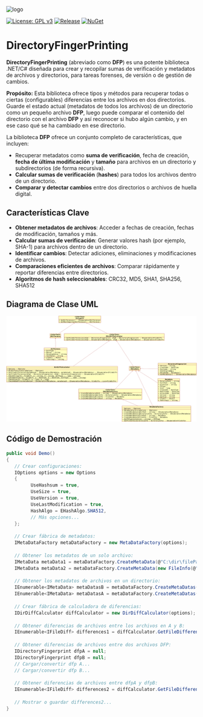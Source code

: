 ![logo](https://raw.githubusercontent.com/pediRAM/DirectoryFingerPrinting/main/Documentation/icon.png)

[![License: GPL v3](https://img.shields.io/badge/License-GPLv3-blue.svg)](https://www.gnu.org/licenses/gpl-3.0)
[![Release](https://img.shields.io/github/release/pediRAM/DirectoryFingerPrinting.svg?sort=semver)](https://github.com/pediRAM/DirectoryFingerPrinting/releases)
[![NuGet](https://img.shields.io/nuget/v/DirectoryFingerPrinting)](https://www.nuget.org/packages/DirectoryFingerPrinting)

# DirectoryFingerPrinting
**DirectoryFingerPrinting** (abreviado como **DFP**) es una potente biblioteca .NET/C# diseñada para crear y recopilar sumas de verificación y metadatos de archivos y directorios, para tareas forenses, de versión o de gestión de cambios.

**Propósito:** Esta biblioteca ofrece tipos y métodos para recuperar todas o ciertas (configurables) diferencias entre los archivos en dos directorios. Guarde el estado actual (metadatos de todos los archivos) de un directorio como un pequeño archivo **DFP**, luego puede comparar el contenido del directorio con el archivo **DFP** y así reconocer si hubo algún cambio, y en ese caso qué se ha cambiado en ese directorio.

La biblioteca **DFP** ofrece un conjunto completo de características, que incluyen:

- Recuperar metadatos como **suma de verificación**, fecha de creación, **fecha de última modificación** y **tamaño** para archivos en un directorio y subdirectorios (de forma recursiva).
- **Calcular sumas de verificación** (**hashes**) para todos los archivos dentro de un directorio.
- **Comparar y detectar cambios** entre dos directorios o archivos de huella digital.

## Características Clave
- **Obtener metadatos de archivos**: Acceder a fechas de creación, fechas de modificación, tamaños y más.
- **Calcular sumas de verificación**: Generar valores hash (por ejemplo, SHA-1) para archivos dentro de un directorio.
- **Identificar cambios**: Detectar adiciones, eliminaciones y modificaciones de archivos.
- **Comparaciones eficientes de archivos**: Comparar rápidamente y reportar diferencias entre directorios.
- **Algoritmos de hash seleccionables**: CRC32, MD5, SHA1, SHA256, SHA512

## Diagrama de Clase UML
![Diagrama de Clase UML](UML_Class_Diagram.png)

## Código de Demostración
```cs
public void Demo()
{
   // Crear configuraciones:
   IOptions options = new Options
   {
         UseHashsum = true,
         UseSize = true,
         UseVersion = true,
         UseLastModification = true,
         HashAlgo = EHashAlgo.SHA512,
         // Más opciones...
   };

   // Crear fábrica de metadatos:
   IMetaDataFactory metaDataFactory = new MetaDataFactory(options);

   // Obtener los metadatos de un solo archivo:
   IMetaData metaData1 = metaDataFactory.CreateMetaData(@"C:\dir\filePath.ext");
   IMetaData metaData2 = metaDataFactory.CreateMetaData(new FileInfo(@"C:\dir\filePath.ext"));

   // Obtener los metadatos de archivos en un directorio:
   IEnumerable<IMetaData> metaDatasB = metaDataFactory.CreateMetaDatas(@"C:\dirPath");
   IEnumerable<IMetaData> metaDatasA = metaDataFactory.CreateMetaDatas(new DirectoryInfo(@"C:\dirPath"));

   // Crear fábrica de calculadora de diferencias:
   IDirDiffCalculator diffCalculator = new DirDiffCalculator(options);

   // Obtener diferencias de archivos entre los archivos en A y B:
   IEnumerable<IFileDiff> differences1 = diffCalculator.GetFileDifferencies(metaDatasA, metaDatasB);

   // Obtener diferencias de archivos entre dos archivos DFP:
   IDirectoryFingerprint dfpA = null;
   IDirectoryFingerprint dfpB = null;
   // Cargar/convertir dfp A...
   // Cargar/convertir dfp B...

   // Obtener diferencias de archivos entre dfpA y dfpB:
   IEnumerable<IFileDiff> differences2 = diffCalculator.GetFileDifferencies(dfpA, dfpB);

   // Mostrar o guardar differences2...
}
```
